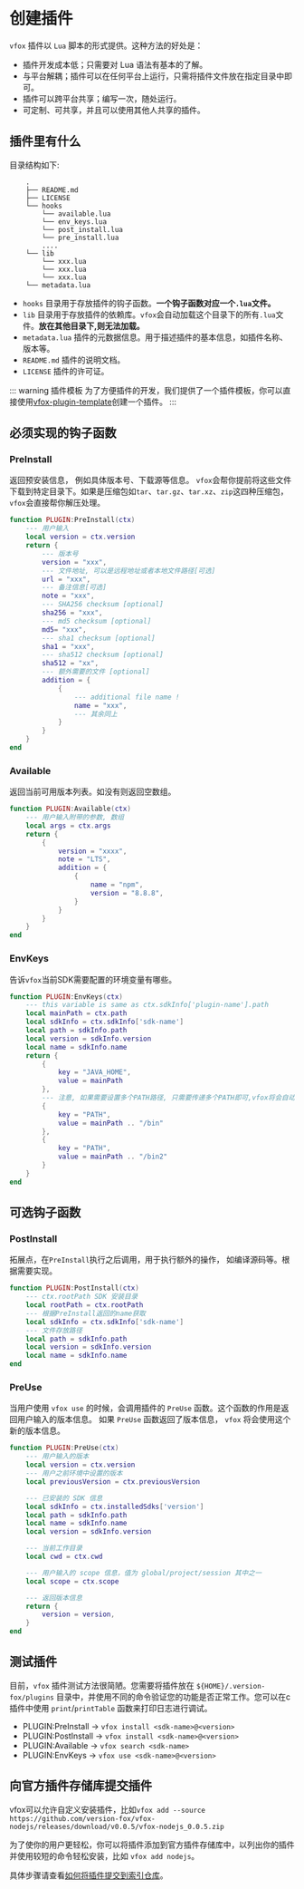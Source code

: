
# 创建插件

`vfox` 插件以 `Lua` 脚本的形式提供。这种方法的好处是：

- 插件开发成本低；只需要对 Lua 语法有基本的了解。
- 与平台解耦；插件可以在任何平台上运行，只需将插件文件放在指定目录中即可。
- 插件可以跨平台共享；编写一次，随处运行。
- 可定制、可共享，并且可以使用其他人共享的插件。


## 插件里有什么

目录结构如下:
```shell
    .
    ├── README.md
    ├── LICENSE
    └── hooks
        └── available.lua
        └── env_keys.lua
        └── post_install.lua
        └── pre_install.lua
        ....
    └── lib
        └── xxx.lua
        └── xxx.lua
        └── xxx.lua
    └── metadata.lua

```

- `hooks` 目录用于存放插件的钩子函数。**一个钩子函数对应一个`.lua`文件。**
- `lib` 目录用于存放插件的依赖库。`vfox`会自动加载这个目录下的所有`.lua`文件。**放在其他目录下,则无法加载。**
- `metadata.lua` 插件的元数据信息。用于描述插件的基本信息，如插件名称、版本等。
- `README.md` 插件的说明文档。
- `LICENSE` 插件的许可证。

::: warning 插件模板
为了方便插件的开发，我们提供了一个插件模板，你可以直接使用[vfox-plugin-template](https://github.com/version-fox/vfox-plugin-template)创建一个插件。
:::

## 必须实现的钩子函数

### PreInstall

返回预安装信息， 例如具体版本号、下载源等信息。 `vfox`会帮你提前将这些文件下载到特定目录下。如果是压缩包如`tar`、`tar.gz`、`tar.xz`、`zip`这四种压缩包， `vfox`会直接帮你解压处理。

```lua
function PLUGIN:PreInstall(ctx)
    --- 用户输入
    local version = ctx.version
    return {
        --- 版本号
        version = "xxx",
        --- 文件地址, 可以是远程地址或者本地文件路径[可选]
        url = "xxx",
        --- 备注信息[可选]
        note = "xxx",
        --- SHA256 checksum [optional]
        sha256 = "xxx",
        --- md5 checksum [optional]
        md5= "xxx",
        --- sha1 checksum [optional]
        sha1 = "xxx",
        --- sha512 checksum [optional]
        sha512 = "xx",
        --- 额外需要的文件 [optional]
        addition = {
            {
                --- additional file name !
                name = "xxx",
                --- 其余同上
            }
        }
    }
end
```

### Available

返回当前可用版本列表。如没有则返回空数组。

```lua
function PLUGIN:Available(ctx)
    --- 用户输入附带的参数, 数组
    local args = ctx.args
    return {
        {
            version = "xxxx",
            note = "LTS",
            addition = {
                {
                    name = "npm",
                    version = "8.8.8",
                }
            }
        }
    }
end
```

### EnvKeys

告诉`vfox`当前SDK需要配置的环境变量有哪些。

```lua
function PLUGIN:EnvKeys(ctx)
    --- this variable is same as ctx.sdkInfo['plugin-name'].path
    local mainPath = ctx.path
    local sdkInfo = ctx.sdkInfo['sdk-name']
    local path = sdkInfo.path
    local version = sdkInfo.version
    local name = sdkInfo.name
    return {
        {
            key = "JAVA_HOME",
            value = mainPath
        },
        --- 注意, 如果需要设置多个PATH路径, 只需要传递多个PATH即可,vfox将会自动去重并按配置顺序设置
        {
            key = "PATH",
            value = mainPath .. "/bin"
        },
        {
            key = "PATH",
            value = mainPath .. "/bin2"
        }
    }
end
```



## 可选钩子函数

### PostInstall

拓展点，在`PreInstall`执行之后调用，用于执行额外的操作， 如编译源码等。根据需要实现。

```lua
function PLUGIN:PostInstall(ctx)
    --- ctx.rootPath SDK 安装目录
    local rootPath = ctx.rootPath
    --- 根据PreInstall返回的name获取
    local sdkInfo = ctx.sdkInfo['sdk-name']
    --- 文件存放路径
    local path = sdkInfo.path
    local version = sdkInfo.version
    local name = sdkInfo.name
end
```

### PreUse

当用户使用 `vfox use` 的时候，会调用插件的 `PreUse` 函数。这个函数的作用是返回用户输入的版本信息。
如果 `PreUse` 函数返回了版本信息， `vfox` 将会使用这个新的版本信息。

```lua
function PLUGIN:PreUse(ctx)
    --- 用户输入的版本
    local version = ctx.version
    --- 用户之前环境中设置的版本
    local previousVersion = ctx.previousVersion

    --- 已安装的 SDK 信息
    local sdkInfo = ctx.installedSdks['version']
    local path = sdkInfo.path
    local name = sdkInfo.name
    local version = sdkInfo.version

    --- 当前工作目录
    local cwd = ctx.cwd

    --- 用户输入的 scope 信息，值为 global/project/session 其中之一
    local scope = ctx.scope

    --- 返回版本信息
    return {
        version = version,
    }
end
```

## 测试插件

目前，`vfox` 插件测试方法很简陋。您需要将插件放在 `${HOME}/.version-fox/plugins` 目录中，并使用不同的命令验证您的功能是否正常工作。您可以在c插件中使用 `print`/`printTable` 函数来打印日志进行调试。

- PLUGIN:PreInstall -> `vfox install <sdk-name>@<version>`
- PLUGIN:PostInstall -> `vfox install <sdk-name>@<version>`
- PLUGIN:Available -> `vfox search <sdk-name>`
- PLUGIN:EnvKeys -> `vfox use <sdk-name>@<version>`



## 向官方插件存储库提交插件

vfox可以允许自定义安装插件，比如`vfox add --source https://github.com/version-fox/vfox-nodejs/releases/download/v0.0.5/vfox-nodejs_0.0.5.zip `

为了使你的用户更轻松，你可以将插件添加到官方插件存储库中，以列出你的插件并使用较短的命令轻松安装，比如 `vfox add nodejs`。

具体步骤请查看[如何将插件提交到索引仓库](./howto_registry.md)。
